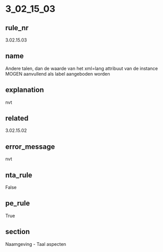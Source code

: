 # 3_02_15_03

## rule_nr
3.02.15.03

## name
Andere talen, dan de waarde van het xml=lang attribuut van de instance MOGEN aanvullend als label aangeboden worden

## explanation
nvt

## related
3.02.15.02

## error_message
nvt

## nta_rule
False

## pe_rule
True

## section
Naamgeving - Taal aspecten

